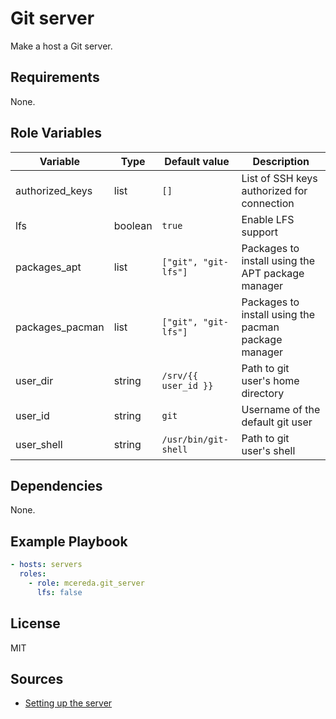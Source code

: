 # Git server

Make a host a Git server.

## Requirements

None.

## Role Variables

Variable        | Type    | Default value        | Description
----------------|---------|----------------------|------------
authorized_keys | list    | `[]`                 | List of SSH keys authorized for connection
lfs             | boolean | `true`               | Enable LFS support
packages_apt    | list    | `["git", "git-lfs"]` | Packages to install using the APT package manager
packages_pacman | list    | `["git", "git-lfs"]` | Packages to install using the pacman package manager
user_dir        | string  | `/srv/{{ user_id }}` | Path to git user's home directory
user_id         | string  | `git`                | Username of the default git user
user_shell      | string  | `/usr/bin/git-shell` | Path to git user's shell

## Dependencies

None.

## Example Playbook

```yaml
- hosts: servers
  roles:
    - role: mcereda.git_server
      lfs: false
```

## License

MIT

## Sources

- [Setting up the server]

[setting up the server]: https://git-scm.com/book/en/v2/Git-on-the-Server-Setting-Up-the-Server
